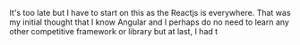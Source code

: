 It's too late but I have to start on this as the Reactjs is everywhere. That was my initial thought that I know Angular and I perhaps do no need to learn any other competitive framework or library but at last, I had t
<!--stackedit_data:
eyJoaXN0b3J5IjpbMTM4ODk2NTczMyw3MzA5OTgxMTZdfQ==
-->
